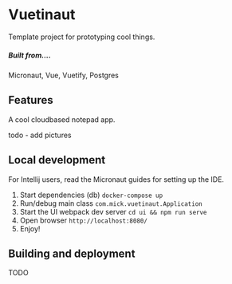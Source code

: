 # Vuetinaut

Template project for prototyping cool things.


##### Built from....
Micronaut, Vue, Vuetify, Postgres

## Features

A cool cloudbased notepad app.

todo - add pictures

## Local development
For Intellij users, read the Micronaut guides for setting up the IDE.

1. Start dependencies (db) ```docker-compose up```
2. Run/debug main class ```com.mick.vuetinaut.Application```
3. Start the UI webpack dev server ```cd ui && npm run serve```
4. Open browser ```http://localhost:8080/```
5. Enjoy!

## Building and deployment
TODO

